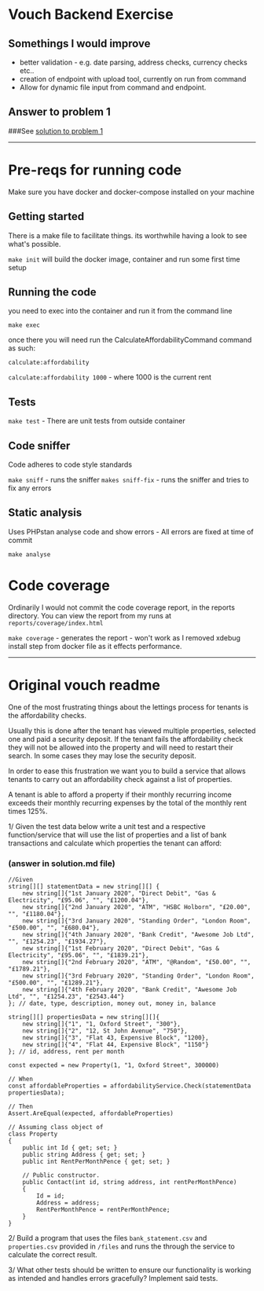 # Vouch Backend Exercise

## Somethings  I would improve
- better validation - e.g. date parsing, address checks, currency checks etc..
- creation of endpoint with upload tool, currently on run from command
- Allow for dynamic file input from command and endpoint.

## Answer to problem 1

###See [solution to problem 1](solution.md)

---

# Pre-reqs for running code

Make sure you have docker and docker-compose installed on your machine

## Getting started

There is a make file to facilitate things. its worthwhile having a look to see what's possible.

`make init` will build the docker image, container and run some first time setup

## Running the code

you need to exec into the container and run it from the command line

`make exec`

once there you will need run the CalculateAffordabilityCommand command as such:

`calculate:affordability`

`calculate:affordability 1000` - where 1000 is the current rent

## Tests

`make test` - There are unit tests from outside container

## Code sniffer

Code adheres to code style standards

`make sniff` - runs the sniffer
`makes sniff-fix` - runs the sniffer and tries to fix any errors

## Static analysis

Uses PHPstan analyse code and show errors - All errors are fixed at time of commit

`make analyse`

# Code coverage

Ordinarily I would not commit the code coverage report, in the reports directory.  You can view the report
from my runs at `reports/coverage/index.html`

`make coverage` - generates the report - won't work as I removed xdebug install step from docker file as it effects
performance.

---

# Original vouch readme

One of the most frustrating things about the lettings process for tenants is the affordability checks.

Usually this is done after the tenant has viewed multiple properties, selected one and paid a security deposit. If the tenant fails the affordability check they will not be allowed into the property and will need to restart their search. In some cases they may lose the security deposit.

In order to ease this frustration we want you to build a service that allows tenants to carry out an affordability check against a list of properties.

A tenant is able to afford a property if their monthly recurring income exceeds their monthly recurring expenses by the total of the monthly rent times 125%.

1/ Given the test data below write a unit test and a respective function/service that will use the list of properties and a list of bank transactions and calculate which properties the tenant can afford:
###  (answer in solution.md file)
```
//Given 
string[][] statementData = new string[][] {
    new string[]{"1st January 2020", "Direct Debit", "Gas & Electricity", "£95.06", "", "£1200.04"},
    new string[]{"2nd January 2020", "ATM", "HSBC Holborn", "£20.00", "", "£1180.04"},
    new string[]{"3rd January 2020", "Standing Order", "London Room", "£500.00", "", "£680.04"},
    new string[]{"4th January 2020", "Bank Credit", "Awesome Job Ltd", "", "£1254.23", "£1934.27"},
    new string[]{"1st February 2020", "Direct Debit", "Gas & Electricity", "£95.06", "", "£1839.21"},
    new string[]{"2nd February 2020", "ATM", "@Random", "£50.00", "", "£1789.21"},
    new string[]{"3rd February 2020", "Standing Order", "London Room", "£500.00", "", "£1289.21"},
    new string[]{"4th February 2020", "Bank Credit", "Awesome Job Ltd", "", "£1254.23", "£2543.44"}
}; // date, type, description, money out, money in, balance

string[][] propertiesData = new string[][]{
    new string[]{"1", "1, Oxford Street", "300"},
    new string[]{"2", "12, St John Avenue", "750"},
    new string[]{"3", "Flat 43, Expensive Block", "1200},
    new string[]{"4", "Flat 44, Expensive Block", "1150"}
}; // id, address, rent per month

const expected = new Property(1, "1, Oxford Street", 300000) 
            
// When
const affordableProperties = affordabilityService.Check(statementData propertiesData);
        
// Then
Assert.AreEqual(expected, affordableProperties)
        
// Assuming class object of
class Property
{
    public int Id { get; set; }
    public string Address { get; set; }
    public int RentPerMonthPence { get; set; }

    // Public constructor.
    public Contact(int id, string address, int rentPerMonthPence)
    {
        Id = id;
        Address = address;
        RentPerMonthPence = rentPerMonthPence;
    }
}
```

2/ Build a program that uses the files `bank_statement.csv` and `properties.csv` provided in `/files` and runs the through the service to calculate the correct result.

3/ What other tests should be written to ensure our functionality is working as intended and handles errors gracefully? Implement said tests.
